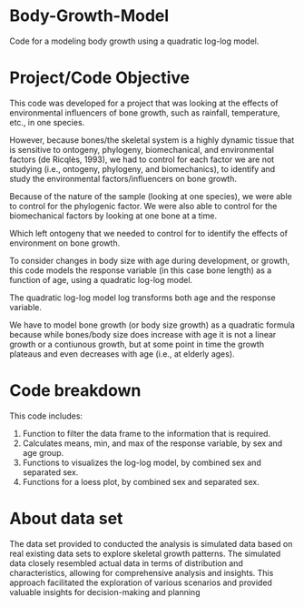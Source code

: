 # Body-Growth-Model
Code for a modeling body growth using a quadratic log-log model.

# Project/Code Objective
This code was developed for a project that was looking at the effects of environmental influencers of bone growth, such as rainfall, temperature, etc., in one species.  

However, because bones/the skeletal system is a highly dynamic tissue that is sensitive to ontogeny, phylogeny, biomechanical, and environmental factors (de Ricqlès, 1993), we had to control for each factor we are not studying (i.e., ontogeny, phylogeny, and biomechanics), to identify and study the environmental factors/influencers on bone growth. 

Because of the nature of the sample (looking at one species), we were able to control for the phylogenic factor. We were also able to control for the biomechanical factors by looking at one bone at a time. 

Which left ontogeny that we needed to control for to identify the effects of environment on bone growth. 

To consider changes in body size with age during development, or growth, this code models the response variable (in this case bone length) as a function of age, using a quadratic log-log model.

The quadratic log-log model log transforms both age and the response variable. 

We have to model bone growth (or body size growth) as a quadratic formula because while bones/body size does increase with age it is not a linear growth or a contiunous growth, but at some point in time the growth plateaus and even decreases with age (i.e., at elderly ages). 

# Code breakdown 

This code includes:
1. Function to filter the data frame to the information that is required. 
2. Calculates means, min, and max of the response variable, by sex and age group.
3. Functions to visualizes the log-log model, by combined sex and separated sex.
4. Functions for a loess plot, by combined sex and separated sex. 

# About data set
The data set provided to conducted the analysis is simulated data based on real existing data sets to explore skeletal growth patterns. The simulated data closely resembled actual data in terms of distribution and characteristics, allowing for comprehensive analysis and insights. This approach facilitated the exploration of various scenarios and provided valuable insights for decision-making and planning
